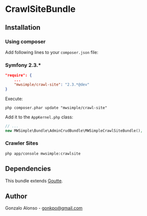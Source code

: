 CrawlSiteBundle
===============

## Installation

### Using composer

Add following lines to your `composer.json` file:

### Symfony 2.3.*

```json
"require": {
    ...
    "mwsimple/crawl-site": "2.3.*@dev"
}
```

Execute:

```cli
php composer.phar update "mwsimple/crawl-site"
```

Add it to the `AppKernel.php` class:

```php
// ...
new MWSimple\Bundle\AdminCrudBundle\MWSimpleCrawlSiteBundle(),
```

### Crawler Sites

```cli
php app/console mwsimple:crawlsite
```

## Dependencies

This bundle extends [Goutte](https://github.com/fabpot/goutte).

## Author

Gonzalo Alonso - gonkpo@gmail.com